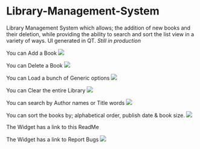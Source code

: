 # Library-Management-System
Library Management System which allows; the addition of new books and their deletion,  while providing the ability to search and sort the list view in a variety of ways.
UI generated in QT. *Still in production*

You can Add a Book
![](https://github.com/cchandel-dev/Library-Management-System/demo_gifs/addbook.gif)

You can Delete a Book
![](https://github.com/cchandel-dev/Library-Management-System/demo_gifs/deletebook.gif)

You can Load a bunch of Generic options
![](https://github.com/cchandel-dev/Library-Management-System/demo_gifs/loadbooks.gif)

You can Clear the entire Library
![](https://github.com/cchandel-dev/Library-Management-System/demo_gifs/clearbook.gif)

You can search by Author names or Title words
![](https://github.com/cchandel-dev/Library-Management-System/demo_gifs/search.gif)

You can sort the books by; alphabetical order, publish date & book size.
![](https://github.com/cchandel-dev/Library-Management-System/demo_gifs/sort.gif)

The Widget has a link to this ReadMe


The Widget has a link to Report Bugs 
![](https://github.com/cchandel-dev/Library-Management-System/demo_gifs/reportbug.gif)
